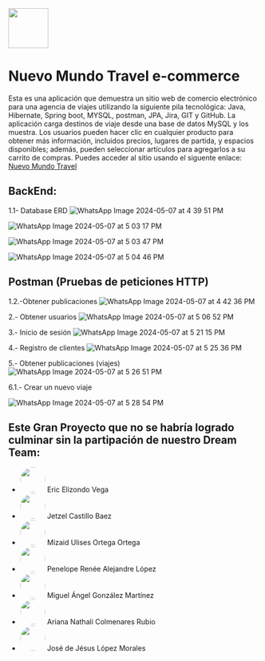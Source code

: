 <img src="https://github.com/Ulimax/E-commerce-Java.lio/assets/160265351/497f95d1-3a29-4153-8385-7b9568f69ec4" width="80" height="auto">


# Nuevo Mundo Travel e-commerce


<section>
 Esta es una aplicación que demuestra un sitio web de comercio electrónico para una agencia de viajes utilizando la siguiente pila tecnológica: Java, Hibernate, Spring boot, MYSQL, postman, JPA, Jira, GIT y GitHub. La aplicación carga destinos de viaje desde una base de datos MySQL y los muestra. Los usuarios pueden hacer clic en cualquier producto para obtener más información, incluidos precios, lugares de partida, y espacios disponibles; además, pueden seleccionar artículos para agregarlos a su carrito de compras. Puedes acceder al sitio usando el siguente enlace:
<a href="https://nuevomundotravel.netlify.app/" target="_blank"> Nuevo Mundo Travel</a>
</section>

## BackEnd: 

1.1- Database ERD
![WhatsApp Image 2024-05-07 at 4 39 51 PM](https://github.com/YetzelBaez23/Backend-Javalio/assets/111305296/0c84da89-8abb-41ce-96a3-e81be1c19168)

![WhatsApp Image 2024-05-07 at 5 03 17 PM](https://github.com/YetzelBaez23/Backend-Javalio/assets/111305296/422fe0a6-1cd4-4597-a6b6-3f5fda8c90b3)

![WhatsApp Image 2024-05-07 at 5 03 47 PM](https://github.com/YetzelBaez23/Backend-Javalio/assets/111305296/50e48dff-f3d4-469d-8e89-cb4199f19386)

![WhatsApp Image 2024-05-07 at 5 04 46 PM](https://github.com/YetzelBaez23/Backend-Javalio/assets/111305296/cfff8a95-ae07-451f-bb2d-94cc759bfc00)

## Postman (Pruebas de peticiones HTTP)
  1.2.-Obtener publicaciones
![WhatsApp Image 2024-05-07 at 4 42 36 PM](https://github.com/YetzelBaez23/Backend-Javalio/assets/111305296/af0d94a6-381d-4538-ab15-cd0227a2477a)

2.- Obtener usuarios 
![WhatsApp Image 2024-05-07 at 5 06 52 PM](https://github.com/YetzelBaez23/Backend-Javalio/assets/111305296/9dfc6780-2da3-48b2-b840-564c503afc77)


3.- Inicio de sesión 
![WhatsApp Image 2024-05-07 at 5 21 15 PM](https://github.com/YetzelBaez23/Backend-Javalio/assets/111305296/84c558de-0d2b-4396-ae38-24e21ecfa059)


4.- Registro de clientes
![WhatsApp Image 2024-05-07 at 5 25 36 PM](https://github.com/YetzelBaez23/Backend-Javalio/assets/111305296/2062615a-df8d-428f-8a26-42c6aa18feed)


5.- Obtener publicaciones (viajes)
![WhatsApp Image 2024-05-07 at 5 26 51 PM](https://github.com/YetzelBaez23/Backend-Javalio/assets/111305296/ea01a1da-3bf5-4863-8ad7-99b13225a16f)

6.1.- Crear un nuevo viaje

![WhatsApp Image 2024-05-07 at 5 28 54 PM](https://github.com/YetzelBaez23/Backend-Javalio/assets/111305296/77f42b2e-0ad2-430f-af4b-2d0c76a526ae)


## Este Gran Proyecto que no se habría logrado culminar sin la partipación de nuestro **Dream Team:**
<section>

 



+ <img src="https://avatars.githubusercontent.com/u/154300901?s=400&v=4" width="50" height="auto" style="border-radius: 50%;">  Eric Elizondo Vega  
+  <img src="https://avatars.githubusercontent.com/u/160265351?s=400&u=ff748f6309b4bb80b0d04535a352433a92879687&v=4" width="50" height="auto" style="border-radius: 50%;">  Jetzel Castillo Baez 
+  <img src="https://avatars.githubusercontent.com/u/111305296?v=4" width="50" height="auto" style="border-radius: 50%;">  Mizaid Ulises Ortega Ortega
+ <img src="https://avatars.githubusercontent.com/u/160263083?v=4" width="50" height="auto" style="border-radius: 50%;">  Penelope Renée Alejandre López
+ <img src="https://avatars.githubusercontent.com/u/157545685?v=4" width="50" height="auto" style="border-radius: 50%;">  Miguel Ángel González Martínez 
+ <img src="https://avatars.githubusercontent.com/u/160262662?v=4" width="50" height="auto" style="border-radius: 50%;">  Ariana Nathali Colmenares Rubio 
+ <img src="https://avatars.githubusercontent.com/u/160262027?v= " width="50" height="auto" style="border-radius: 50%;">  José de Jésus López Morales 

</section>
